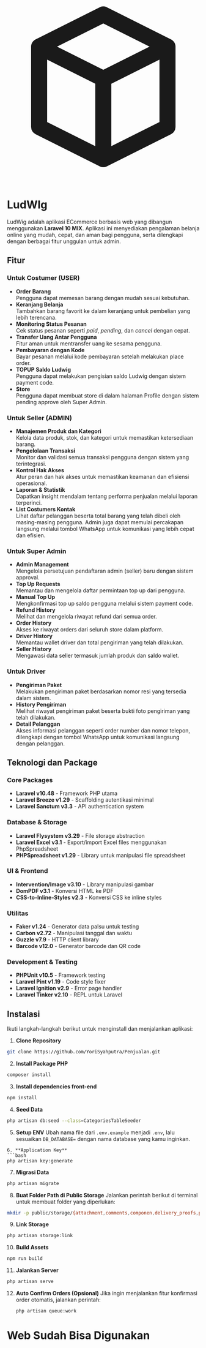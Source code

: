 <!-- Logo Section -->
<div class="flex justify-center">
    <div class="animate-bounce">
        <svg class="w-12 h-12 sm:w-16 sm:h-16 text-indigo-600" fill="none" stroke="currentColor" viewBox="0 0 24 24">
            <path stroke-linecap="round" stroke-linejoin="round" stroke-width="2" d="M20 7l-8-4-8 4m16 0l-8 4m8-4v10l-8 4m0-10L4 7m8 4v10M4 7v10l8 4"/>
        </svg>
    </div>
</div>

# LudWIg

LudWig adalah aplikasi ECommerce berbasis web yang dibangun menggunakan **Laravel 10 MIX**. Aplikasi ini menyediakan pengalaman belanja online yang mudah, cepat, dan aman bagi pengguna, serta dilengkapi dengan berbagai fitur unggulan untuk admin.

## Fitur

### Untuk Costumer (USER)
- **Order Barang**  
  Pengguna dapat memesan barang dengan mudah sesuai kebutuhan.
- **Keranjang Belanja**  
  Tambahkan barang favorit ke dalam keranjang untuk pembelian yang lebih terencana.
- **Monitoring Status Pesanan**  
  Cek status pesanan seperti *paid*, *pending*, dan *cancel* dengan cepat.
- **Transfer Uang Antar Pengguna**  
  Fitur aman untuk mentransfer uang ke sesama pengguna.
- **Pembayaran dengan Kode**  
  Bayar pesanan melalui kode pembayaran setelah melakukan place order.
- **TOPUP Saldo Ludwig**  
  Pengguna dapat melakukan pengisian saldo Ludwig dengan sistem payment code.
- **Store**  
  Pengguna dapat membuat store di dalam halaman Profile dengan sistem pending approve oleh Super Admin.
### Untuk Seller (ADMIN)
- **Manajemen Produk dan Kategori**  
  Kelola data produk, stok, dan kategori untuk memastikan ketersediaan barang.
- **Pengelolaan Transaksi**  
  Monitor dan validasi semua transaksi pengguna dengan sistem yang terintegrasi.
- **Kontrol Hak Akses**  
  Atur peran dan hak akses untuk memastikan keamanan dan efisiensi operasional.
- **Laporan & Statistik**  
  Dapatkan insight mendalam tentang performa penjualan melalui laporan terperinci.
- **List Costumers Kontak**  
  Lihat daftar pelanggan beserta total barang yang telah dibeli oleh masing-masing pengguna. Admin juga dapat memulai percakapan langsung melalui tombol WhatsApp untuk komunikasi yang lebih cepat dan efisien.

### Untuk Super Admin
- **Admin Management**  
  Mengelola persetujuan pendaftaran admin (seller) baru dengan sistem approval.
- **Top Up Requests**  
  Memantau dan mengelola daftar permintaan top up dari pengguna.
- **Manual Top Up**  
  Mengkonfirmasi top up saldo pengguna melalui sistem payment code.
- **Refund History**  
  Melihat dan mengelola riwayat refund dari semua order.
- **Order History**  
  Akses ke riwayat orders dari seluruh store dalam platform.
- **Driver History**  
  Memantau wallet driver dan total pengiriman yang telah dilakukan.
- **Seller History**  
  Mengawasi data seller termasuk jumlah produk dan saldo wallet.

### Untuk Driver
- **Pengiriman Paket**  
  Melakukan pengiriman paket berdasarkan nomor resi yang tersedia dalam sistem.
- **History Pengiriman**  
  Melihat riwayat pengiriman paket beserta bukti foto pengiriman yang telah dilakukan.
- **Detail Pelanggan**  
  Akses informasi pelanggan seperti order number dan nomor telepon, dilengkapi dengan tombol WhatsApp untuk komunikasi langsung dengan pelanggan.

## Teknologi dan Package

### Core Packages
- **Laravel v10.48** - Framework PHP utama
- **Laravel Breeze v1.29** - Scaffolding autentikasi minimal
- **Laravel Sanctum v3.3** - API authentication system

### Database & Storage
- **Laravel Flysystem v3.29** - File storage abstraction
- **Laravel Excel v3.1** - Export/import Excel files menggunakan PhpSpreadsheet
- **PHPSpreadsheet v1.29** - Library untuk manipulasi file spreadsheet

### UI & Frontend
- **Intervention/Image v3.10** - Library manipulasi gambar
- **DomPDF v3.1** - Konversi HTML ke PDF
- **CSS-to-Inline-Styles v2.3** - Konversi CSS ke inline styles

### Utilitas
- **Faker v1.24** - Generator data palsu untuk testing
- **Carbon v2.72** - Manipulasi tanggal dan waktu
- **Guzzle v7.9** - HTTP client library
- **Barcode v12.0** - Generator barcode dan QR code

### Development & Testing
- **PHPUnit v10.5** - Framework testing
- **Laravel Pint v1.19** - Code style fixer
- **Laravel Ignition v2.9** - Error page handler
- **Laravel Tinker v2.10** - REPL untuk Laravel

## Instalasi

Ikuti langkah-langkah berikut untuk menginstall dan menjalankan aplikasi:

1. **Clone Repository**
  ```bash
  git clone https://github.com/YoriSyahputra/Penjualan.git
  ```
2. **Install Package PHP**
  ```bash
  composer install
  ```
3. **Install dependencies front-end**
  ```bash
  npm install
  ```
4. **Seed Data**
  ```bash
  php artisan db:seed --class=CategoriesTableSeeder
  ```
5. **Setup ENV**
  Ubah nama file dari `.env.example` menjadi `.env`, 
  lalu sesuaikan `DB_DATABASE=` dengan nama database yang kamu inginkan.
  ```
6. **Application Key**
  ```bash
  php artisan key:generate
  ```
7. **Migrasi Data**
  ```bash
  php artisan migrate
  ```
8. **Buat Folder Path di Public Storage**
  Jalankan perintah berikut di terminal untuk membuat folder yang diperlukan:
  ```bash
  mkdir -p public/storage/{attachment,comments,componen,delivery_proofs,photo_proofs,produk,profile-photos,store-logos}
  ```
9. **Link Storage**
  ```bash
  php artisan storage:link
  ```
10. **Build Assets**
   ```bash
   npm run build
   ```
11. **Jalankan Server**
   ```bash
   php artisan serve
   ```

12. **Auto Confirm Orders (Opsional)**
    Jika ingin menjalankan fitur konfirmasi order otomatis, jalankan perintah:
    ```bash
    php artisan queue:work
    ```

# Web Sudah Bisa Digunakan #